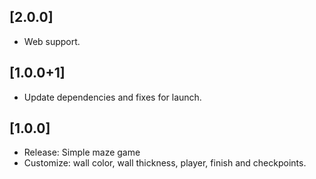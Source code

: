 ## [2.0.0]
* Web support.

## [1.0.0+1]
* Update dependencies and fixes for launch.

## [1.0.0]
* Release: Simple maze game
* Customize: wall color, wall thickness, player, finish and checkpoints.

